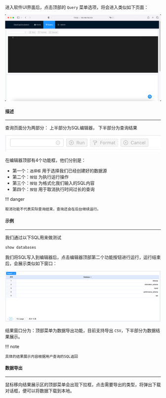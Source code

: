 进入软件UI界面后，点击顶部的 `Query` 菜单选项，将会进入类似如下页面：

![img.png](../../assets/get_started/img.png)

#### 描述

---

查询页面分为两部分： 上半部分为SQL编辑器， 下半部分为查询结果

![img.png](../../assets/get_started/img_1.png)

在编辑器顶部有4个功能框，他们分别是：

- 第一个：`选择框` 用于选择我们已经创建好的数据源
- 第二个：`按钮` 为执行运行操作
- 第三个：`按钮` 为格式化我们输入的SQL内容
- 第四个：`按钮` 用于取消执行时间过长的查询

!!! danger

    取消功能不代表实际查询结束，查询还会在后台继续运行。

#### 示例

---

我们通过以下SQL用来做测试

```sql
show databases
```

我们将SQL写入到编辑器后，点击编辑器顶部第二个功能按钮进行运行，运行结束后，会展示类似如下窗口：

![img.png](../../assets/get_started/img_2.png)

结果窗口分为：顶部菜单为数据导出功能，目前支持导出 `CSV`，下半部分为数据结果展示。

!!! note

    具体的结果展示内容根据用户查询的SQL返回

#### 数据导出

---



鼠标移向结果展示区的顶部菜单会出现下拉框，点击需要导出的类型，将弹出下载对话框，便可以将数据下载到本地。

